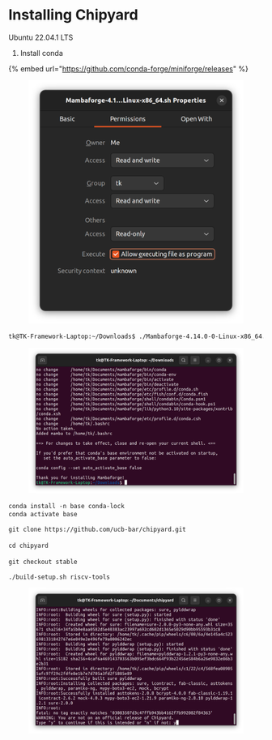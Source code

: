 # Installing Chipyard

Ubuntu 22.04.1 LTS





1. Install conda

{% embed url="https://github.com/conda-forge/miniforge/releases" %}

<figure><img src="../.gitbook/assets/image (96) (1).png" alt=""><figcaption></figcaption></figure>

```bash
tk@TK-Framework-Laptop:~/Downloads$ ./Mambaforge-4.14.0-0-Linux-x86_64.sh 
```





<figure><img src="../.gitbook/assets/image (4) (3) (1).png" alt=""><figcaption></figcaption></figure>



```
conda install -n base conda-lock
conda activate base
```







```
git clone https://github.com/ucb-bar/chipyard.git

cd chipyard

git checkout stable

```



```
./build-setup.sh riscv-tools
```

<figure><img src="../.gitbook/assets/image (3) (2).png" alt=""><figcaption></figcaption></figure>







